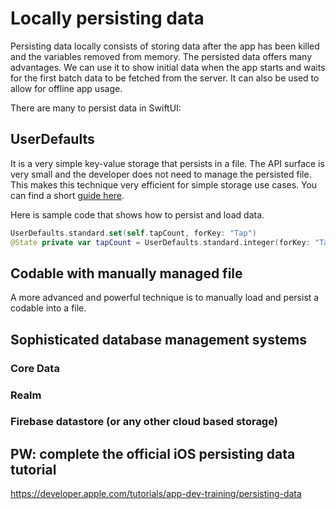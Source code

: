 # Locally persisting data

Persisting data locally consists of storing data after the app has been killed and the variables removed from memory.
The persisted data offers many advantages.
We can use it to show initial data when the app starts and waits for the first batch data to be fetched from the server.
It can also be used to allow for offline app usage.

There are many to persist data in SwiftUI:

## UserDefaults

It is a very simple key-value storage that persists in a file. 
The API surface is very small and the developer does not need to manage the persisted file. 
This makes this technique very efficient for simple storage use cases. 
You can find a short [guide here](https://www.hackingwithswift.com/books/ios-swiftui/storing-user-settings-with-userdefaults). 

Here is sample code that shows how to persist and load data.

```swift
UserDefaults.standard.set(self.tapCount, forKey: "Tap")
@State private var tapCount = UserDefaults.standard.integer(forKey: "Tap")
```

## Codable with manually managed file 

A more advanced and powerful technique is to manually load and persist a codable into a file.

## Sophisticated database management systems

### Core Data

### Realm

### Firebase datastore (or any other cloud based storage)


## PW: complete the official iOS persisting data tutorial

https://developer.apple.com/tutorials/app-dev-training/persisting-data
